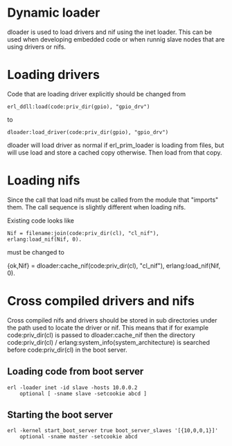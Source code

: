 Dynamic loader
==============

dloader is used to load drivers and nif using the inet loader.
This can be used when developing embedded code or when runnig
slave nodes that are using drivers or nifs.

# Loading drivers

Code that are loading driver explicitly should be changed from

    erl_ddll:load(code:priv_dir(gpio), "gpio_drv")

to 

    dloader:load_driver(code:priv_dir(gpio), "gpio_drv")

dloader will load driver as normal if erl_prim_loader is loading from
files, but will use load and store a cached copy otherwise. Then load
from that copy.

# Loading nifs

Since the call that load nifs must be called from the module
that "imports" them. The call sequence is slightly different
when loading nifs.

Existing code looks like

    Nif = filename:join(code:priv_dir(cl), "cl_nif"),
    erlang:load_nif(Nif, 0).

must be changed to

   {ok,Nif} = dloader:cache_nif(code:priv_dir(cl), "cl_nif"),
   erlang:load_nif(Nif, 0).

# Cross compiled drivers and nifs

Cross compiled nifs and drivers should be stored in sub directories
under the path used to locate the driver or nif. This means that
if for example code:priv_dir(cl) is passed to dloader:cache_nif then 
the directory code:priv_dir(cl) / erlang:system_info(system_architecture) 
is searched before code:priv_dir(cl) in the boot server.

## Loading code from boot server

    erl -loader inet -id slave -hosts 10.0.0.2 
        optional [ -sname slave -setcookie abcd ]

## Starting the boot server

    erl -kernel start_boot_server true boot_server_slaves '[{10,0,0,1}]'
        optional -sname master -setcookie abcd
